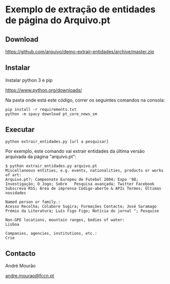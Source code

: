 # Exemplo de extração de entidades de página do Arquivo.pt

## Download 

https://github.com/arquivo/demo-extrair-entidades/archive/master.zip

## Instalar

Instalar python 3 e pip 

https://www.python.org/downloads/

Na pasta onde está este código, correr os seguintes comandos na consola:

```
pip install -r requirements.txt
python -m spacy download pt_core_news_sm
```

## Executar

```
python extrair_entidades.py [url a pesquisar]
```

Por exemplo, este comando vai extrair entidades da última versão arquivada da página "arquivo.pt":
```
$ python extrair_entidades.py arquivo.pt
Miscellaneous entities, e.g. events, nationalities, products or works of art: 
Arquivo.pt?; Campeonato Europeu de Futebol 2004; Expo '98; Investigação; O Jogo; Sobre   Pesquisa avançada; Twitter Facebook Subscreva RSS; Área de imprensa Código-aberto & APIs Termos; Últimas novidades

Named person or family.: 
Acesso Recolha; Colabore Sugira; Formações Contacto; José Saramago Prémio da Literatura; Luís Figo Figo; Notícia do jornal "; Pesquise

Non-GPE locations, mountain ranges, bodies of water: 
Lisboa

Companies, agencies, institutions, etc.: 
Crie
```

## Contacto

André Mourão

andre.mourao@fccn.pt
